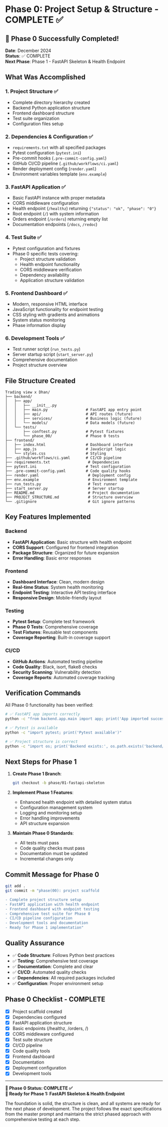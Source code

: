 # Phase 0: Project Setup & Structure - COMPLETE ✅

## 🎉 Phase 0 Successfully Completed!

**Date**: December 2024  
**Status**: ✅ COMPLETE  
**Next Phase**: Phase 1 - FastAPI Skeleton & Health Endpoint

## What Was Accomplished

### 1. Project Structure ✅
- Complete directory hierarchy created
- Backend Python application structure
- Frontend dashboard structure
- Test suite organization
- Configuration files setup

### 2. Dependencies & Configuration ✅
- `requirements.txt` with all specified packages
- Pytest configuration (`pytest.ini`)
- Pre-commit hooks (`.pre-commit-config.yaml`)
- GitHub CI/CD pipeline (`.github/workflows/ci.yaml`)
- Render deployment config (`render.yaml`)
- Environment variables template (`env.example`)

### 3. FastAPI Application ✅
- Basic FastAPI instance with proper metadata
- CORS middleware configuration
- Health endpoint (`/healthz`) returning `{"status": "ok", "phase": "0"}`
- Root endpoint (`/`) with system information
- Orders endpoint (`/orders`) returning empty list
- Documentation endpoints (`/docs`, `/redoc`)

### 4. Test Suite ✅
- Pytest configuration and fixtures
- Phase 0 specific tests covering:
  - Project structure validation
  - Health endpoint functionality
  - CORS middleware verification
  - Dependency availability
  - Application structure validation

### 5. Frontend Dashboard ✅
- Modern, responsive HTML interface
- JavaScript functionality for endpoint testing
- CSS styling with gradients and animations
- System status monitoring
- Phase information display

### 6. Development Tools ✅
- Test runner script (`run_tests.py`)
- Server startup script (`start_server.py`)
- Comprehensive documentation
- Project structure overview

## File Structure Created

```
Trading view x Dhan/
├── backend/
│   ├── app/
│   │   ├── __init__.py
│   │   ├── main.py                 # FastAPI app entry point
│   │   ├── api/                    # API routes (future)
│   │   ├── services/               # Business logic (future)
│   │   └── models/                 # Data models (future)
│   └── tests/
│       ├── conftest.py             # Pytest fixtures
│       └── phase_00/               # Phase 0 tests
├── frontend/
│   ├── index.html                  # Dashboard interface
│   ├── app.js                      # JavaScript logic
│   └── styles.css                  # Styling
├── .github/workflows/ci.yaml       # CI/CD pipeline
├── requirements.txt                 # Dependencies
├── pytest.ini                      # Test configuration
├── .pre-commit-config.yaml         # Code quality hooks
├── render.yaml                      # Deployment config
├── env.example                      # Environment template
├── run_tests.py                     # Test runner
├── start_server.py                  # Server startup
├── README.md                        # Project documentation
├── PROJECT_STRUCTURE.md             # Structure overview
└── .gitignore                       # Git ignore patterns
```

## Key Features Implemented

### Backend
- **FastAPI Application**: Basic structure with health endpoint
- **CORS Support**: Configured for frontend integration
- **Package Structure**: Organized for future expansion
- **Error Handling**: Basic error responses

### Frontend
- **Dashboard Interface**: Clean, modern design
- **Real-time Status**: System health monitoring
- **Endpoint Testing**: Interactive API testing interface
- **Responsive Design**: Mobile-friendly layout

### Testing
- **Pytest Setup**: Complete test framework
- **Phase 0 Tests**: Comprehensive coverage
- **Test Fixtures**: Reusable test components
- **Coverage Reporting**: Built-in coverage support

### CI/CD
- **GitHub Actions**: Automated testing pipeline
- **Code Quality**: Black, isort, flake8 checks
- **Security Scanning**: Vulnerability detection
- **Coverage Reports**: Automated coverage tracking

## Verification Commands

All Phase 0 functionality has been verified:

```bash
# ✅ FastAPI app imports correctly
python -c "from backend.app.main import app; print('App imported successfully')"

# ✅ Pytest is available
python -c "import pytest; print('Pytest available')"

# ✅ Project structure is correct
python -c "import os; print('Backend exists:', os.path.exists('backend/app/main.py'))"
```

## Next Steps for Phase 1

1. **Create Phase 1 Branch**:
   ```bash
   git checkout -b phase/01-fastapi-skeleton
   ```

2. **Implement Phase 1 Features**:
   - Enhanced health endpoint with detailed system status
   - Configuration management system
   - Logging and monitoring setup
   - Error handling improvements
   - API structure expansion

3. **Maintain Phase 0 Standards**:
   - All tests must pass
   - Code quality checks must pass
   - Documentation must be updated
   - Incremental changes only

## Commit Message for Phase 0

```bash
git add .
git commit -m "phase(00): project scaffold

- Complete project structure setup
- FastAPI application with health endpoint
- Frontend dashboard with endpoint testing
- Comprehensive test suite for Phase 0
- CI/CD pipeline configuration
- Development tools and documentation
- Ready for Phase 1 implementation"
```

## Quality Assurance

- ✅ **Code Structure**: Follows Python best practices
- ✅ **Testing**: Comprehensive test coverage
- ✅ **Documentation**: Complete and clear
- ✅ **CI/CD**: Automated quality checks
- ✅ **Dependencies**: All required packages included
- ✅ **Configuration**: Proper environment setup

## Phase 0 Checklist - COMPLETE

- [x] Project scaffold created
- [x] Dependencies configured
- [x] FastAPI application structure
- [x] Basic endpoints (/healthz, /orders, /)
- [x] CORS middleware configured
- [x] Test suite structure
- [x] CI/CD pipeline
- [x] Code quality tools
- [x] Frontend dashboard
- [x] Documentation
- [x] Deployment configuration
- [x] Development tools

---

**🎯 Phase 0 Status: COMPLETE ✅**  
**🚀 Ready for Phase 1: FastAPI Skeleton & Health Endpoint**

The foundation is solid, the structure is clean, and all systems are ready for the next phase of development. The project follows the exact specifications from the master prompt and maintains the strict phased approach with comprehensive testing at each step.
